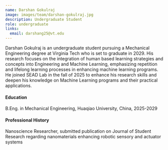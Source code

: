 ```yaml
---
name: Darshan Gokulraj
image: images/team/darshan-gokulraj.jpg
description: Undergraduate Student
role: undergraduate
links:
  email: darshang25@vt.edu
---
```


Darshan Gokulraj is an undergraduate student pursuing a Mechanical Engineering degree at Virginia Tech who is set to graduate in 2029. His research focuses on the integration of human based learning strategies and concepts into Engineering and Machine Learning, emphasizing repetition and lifelong learning processes in enhancing machine learning programs. He joined SEAD Lab in the fall of 2025 to enhance his research skills and deepen his knowledge on Machine Learning programs and their practical applications.  
 
#### Education

B.Eng. in Mechanical Engineering, Huaqiao University, China, 2025-2029


#### Professional History

Nanoscience Researcher, submitted publication on Journal of Student Research regarding nanomaterials enhancing robotic sensory and actuator systems 




